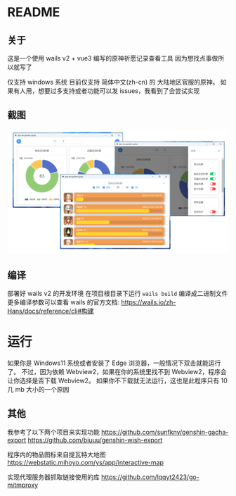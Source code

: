# README

## 关于

这是一个使用 wails v2 + vue3 编写的原神祈愿记录查看工具
因为想找点事做所以就写了

仅支持 windows 系统
目前仅支持 简体中文(zh-cn) 的 大陆地区官服的原神。
如果有人用，想要过多支持或者功能可以发 issues，我看到了会尝试实现

## 截图

![截图](https://raw.githubusercontent.com/HumXC/give-me-genshin-gacha/main/doc/1.png)

## 编译

部署好 wails v2 的开发环境
在项目根目录下运行 `wails build` 编译成二进制文件
更多编译参数可以查看 wails 的官方文档:
https://wails.io/zh-Hans/docs/reference/cli#构建

# 运行

如果你是 Windows11 系统或者安装了 Edge 浏览器，一般情况下双击就能运行了。
不过，因为依赖 Webview2，如果在你的系统里找不到 Webview2，程序会让你选择是否下载 Webview2。
如果你不下载就无法运行，这也是此程序只有 10 几 mb 大小的一个原因

## 其他

我参考了以下两个项目来实现功能
https://github.com/sunfkny/genshin-gacha-export
https://github.com/biuuu/genshin-wish-export

程序内的物品图标来自提瓦特大地图
https://webstatic.mihoyo.com/ys/app/interactive-map

实现代理服务器抓取链接使用的库
https://github.com/lqqyt2423/go-mitmproxy
